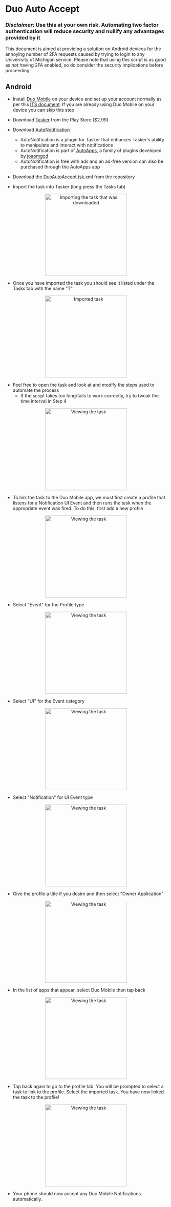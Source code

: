 # Duo Auto Accept
### *Disclaimer:*  Use this at your own risk. Automating two factor authentication will reduce security and nullify any advantages provided by it

This document is aimed at providing a solution on Android devices for the annoying number of 2FA requests caused by trying to login to any Univerrsity of Michigan service. Please note that using this script is as good as *not* having 2FA enabled, so do consider the security implications before proceeding. 

## Android
* Install [Duo Mobile](https://play.google.com/store/apps/details?id=com.duosecurity.duomobile&hl=en_US) on your device and set up your account normally as per this [ITS document](https://documentation.its.umich.edu/2fa/enroll-smartphone-or-tablet-duo). If you are already using Duo Mobile on your device you can skip this step

* Download [Tasker](https://play.google.com/store/apps/details?id=net.dinglisch.android.taskerm&hl=en_US) from the Play Store ($2.99)

* Download [AutoNotification](https://play.google.com/store/apps/details?id=com.joaomgcd.autonotification&hl=en_US)
    * AutoNotification is a plugin for Tasker that enhances Tasker's ability to manipulate and interact with notifications
    * AutoNotification is part of [AutoApps](https://play.google.com/store/apps/details?id=com.joaomgcd.autoappshub&hl=en_US), a family of plugins developed by [joaomgcd](https://joaoapps.com/)
    * AutoNotification is free with ads and an ad-free version can also be purchased through the AutoApps app 

* Download the [DuoAutoAccept.tsk.xml](https://raw.githubusercontent.com/adishy/AutomateDuo/master/DuoAutoAccept.tsk.xml) from the repository

* Import the task into Tasker (long press the Tasks tab)

<p align="center">
  <img src="https://raw.githubusercontent.com/adishy/AutomateDuo/master/screenshots/1_ImportTask.jpg" width="256" title="Importing the task that was downloaded">
</p>

* Once you have imported the task you should see it listed under the Tasks tab with the name "T"

<p align="center">
  <img src="https://raw.githubusercontent.com/adishy/AutomateDuo/master/screenshots/2_ImportedTask.jpeg" width="256" title="Imported task">
</p>

* Feel free to open the task and look at and modify the steps used to automate the process
    * If the script takes too long/fails to work correctly, try to tweak the time interval in Step 4
<p align="center">
  <img src="https://raw.githubusercontent.com/adishy/AutomateDuo/master/screenshots/3_ViewTask.jpeg" width="256" title="Viewing the task">
</p>

* To link the task to the Duo Mobile app, we must first create a profile that listens for a Notification UI Event and then runs the task when the appropriate event was fired. To do this, first add a new profile

 <p align="center">
  <img src="https://raw.githubusercontent.com/adishy/AutomateDuo/master/screenshots/4_AddProfile.jpg" width="256" title="Viewing the task">
</p>

* Select "Event" for the Profile type

 <p align="center">
  <img src="https://raw.githubusercontent.com/adishy/AutomateDuo/master/screenshots/5_AddProfileSelectEvent.jpeg" width="256" title="Viewing the task">
</p>

* Select "UI" for the Event category

 <p align="center">
  <img src="https://raw.githubusercontent.com/adishy/AutomateDuo/master/screenshots/6_AddProfileSelectEventCategory.jpg" width="256" title="Viewing the task">
</p>

* Select "Notification" for UI Event type

 <p align="center">
  <img src="https://raw.githubusercontent.com/adishy/AutomateDuo/master/screenshots/7_AddEventSelectUIEvent.jpeg" width="256" title="Viewing the task">
</p>

* Give the profile a title if you desire and then select "Owner Application"

 <p align="center">
  <img src="https://raw.githubusercontent.com/adishy/AutomateDuo/master/screenshots/8_AddProfileEditUIEventSettings.jpeg" width="256" title="Viewing the task">
</p>

* In the list of apps that appear, select Duo Mobile then tap back

 <p align="center">
  <img src="https://raw.githubusercontent.com/adishy/AutomateDuo/master/screenshots/9_AddProfileSelectUIEventApp.jpeg" width="256" title="Viewing the task">
</p>

* Tap back again to go to the profile tab. You will be prompted to select a task to link to the profile. Select the imported task. You have now linked the task to the profile!

 <p align="center">
  <img src="https://raw.githubusercontent.com/adishy/AutomateDuo/master/screenshots/10_LinkTaskToAppProfile.jpeg" width="256" title="Viewing the task">
</p>

* Your phone should now accept any Duo Mobile Notifications automatically.